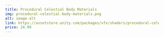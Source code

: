 ```yaml
---
title: Procedural Celestial Body Materials
img: procedural-celestial-body-materials.png
alt: image-alt
link: https://assetstore.unity.com/packages/vfx/shaders/procedural-celestial-body-materials-296362
price: 24.99
---
```

